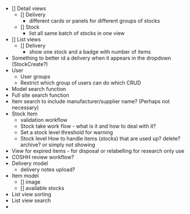 
- [] Detail views
  - [] Delivery
    - different cards or panels for different groups of stocks
  - [] Stock
    - list all same batch of stocks in one view
- [] List views
  - [] Delivery
    - show one stock and a badge with number of items
- Something to better id a delivery when it appears in the dropdown (StockCreate?)
- User
  - User groups
  - Restrict which group of users can do which CRUD
- Model search function
- Full site search function
- Item search to include manufacturer/supplier name? (Perhaps not necessary)
- Stock Item 
    - validation workflow
    - Stock take work flow - what is it and how to deal with it?
    - Set a stock level threshold for warning
    - Stock level How to handle items (stocks) that are used up? delete? archive? or simply not showing
- View for expired items - for disposal or relabelling for research only use
- COSHH review workflow?
- Delivery model
  - delivery notes upload?
- Item model
  - [] image
  - [] available stocks
- List view sorting
- List view search
- 
  
